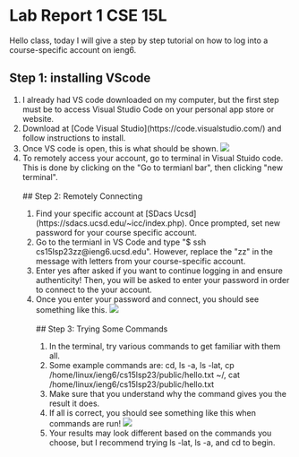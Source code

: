# Lab Report 1 CSE 15L
Hello class, today I will give a step by step tutorial on how to log into a course-specific account on ieng6.

## Step 1: installing VScode
<ol>
 <li>I already had VS code downloaded on my computer, but the first step must be to access Visual Studio Code on your personal app store or website.
 <li>Download at [Code Visual Studio](https://code.visualstudio.com/) and follow instructions to install.
 <li>Once VS code is open, this is what should be shown. 


 <img src = "https://user-images.githubusercontent.com/130005419/230982176-812e9336-bd10-46de-bac3-9f8bc1ee4eeb.png">
 </li>
      
<li> To remotely access your account, go to terminal in Visual Stuido code. This is done by clicking on the "Go to termianl bar", then clicking "new terminal". 
 </li>
 

<br>
## Step 2:  Remotely Connecting
<ol>

<li> Find your specific account at [SDacs Ucsd](https://sdacs.ucsd.edu/~icc/index.php). Once prompted, set new password for your course specific account.
<li> Go to the termianl in VS Code and type "$ ssh cs15lsp23zz@ieng6.ucsd.edu". However, replace the "zz" in the message with letters from your course-specific account.
<li> Enter yes after asked if you want to continue logging in and ensure authenticity! Then, you will be asked to enter your password in order to connect to the your account. 
<li> Once you enter your password and connect, you should see something like this.
 
 <img src = "https://user-images.githubusercontent.com/130005419/230987541-7d3b3faa-1c18-4dc1-b7b0-0b1fd59b0bcb.png">
 </li>

<br>
## Step 3: Trying Some Commands
<ol>
 
<li> In the terminal, try various commands to get familiar with them all. 
<li> Some example commands are: cd, ls -a, ls -lat, cp /home/linux/ieng6/cs15lsp23/public/hello.txt ~/, cat /home/linux/ieng6/cs15lsp23/public/hello.txt
<li> Make sure that you understand why the command gives you the result it does.
<li> If all is correct, you should see something like this when commands are run!

<img src = "https://user-images.githubusercontent.com/130005419/230987757-621998fd-b815-4d8d-8044-9dd47457bceb.png">

<li> Your results may look different based on the commands you choose, but I recommend trying ls -lat, ls -a, and cd to begin.

 
